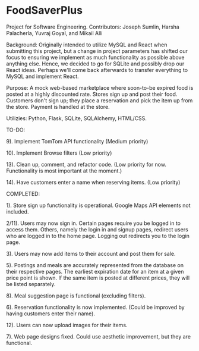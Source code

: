 # FoodSaverPlus

Project for Software Engineering.
Contributors: Joseph Sumlin, Harsha Palacherla, Yuvraj Goyal, and Mikail Alli

Background:
Originally intended to utilize MySQL and React when submitting this project, but a change in project parameters has shifted our focus to ensuring we implement as much functionality as possible above anything else. Hence, we decided to go for SQLite and possibly drop our React ideas. Perhaps we'll come back afterwards to transfer everything to MySQL and implement React.

Purpose:
A mock web-based marketplace where soon-to-be expired food is posted at a highly discounted rate. Stores sign up and post their food. Customers don't sign up; they place a reservation and pick the item up from the store. Payment is handled at the store.

Utilizies:
Python, Flask, SQLite, SQLAlchemy, HTML/CSS.

TO-DO:

9). Implement TomTom API functionality (Medium priority)

10). Implement Browse filters (Low priority)

13). Clean up, comment, and refactor code. (Low priority for now. Functionality is most important at the moment.)

14). Have customers enter a name when reserving items. (Low priority)

COMPLETED:

1). Store sign up functionality is operational. Google Maps API elements not included.

2/11). Users may now sign in. Certain pages require you be logged in to access them. Others, namely the login in and signup pages,
redirect users who are logged in to the home page. Logging out redirects you to the login page.

3). Users may now add items to their account and post them for sale.

5). Postings and meals are accurately represented from the database on their respective pages. The earliest expiration date
for an item at a given price point is shown. If the same item is posted at different prices, they will be listed
separately.

8). Meal suggestion page is functional (excluding filters).

6). Reservation functionality is now implemented. (Could be improved by having customers enter their name).

12). Users can now upload images for their items.

7). Web page designs fixed. Could use aesthetic improvement, but they are functional.